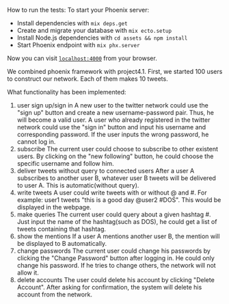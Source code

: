 How to run the tests:
To start your Phoenix server:

  * Install dependencies with `mix deps.get`
  * Create and migrate your database with `mix ecto.setup` 
  * Install Node.js dependencies with `cd assets && npm install`
  * Start Phoenix endpoint with `mix phx.server`

Now you can visit [`localhost:4000`](http://localhost:4000) from your browser.

We combined phoenix framework with project4.1. First, we started 100 users to construct our network. Each of them makes 10 tweets.

What functionality has been implemented:
1. user sign up/sign in
A new user to the twitter network could use the "sign up" button and create a new username-password pair. Thus, he will become a valid
user. A user who already registered in the twitter network could use the "sign in" button and input his username and corresponding 
password. If the user inputs the wrong password, he cannot log in.
2. subscribe 
The current user could choose to subscribe to other existent users. By clicking on the "new following" button, he could choose the specific
username and follow him.
3. deliver tweets without query to connected users
After a user A subscribes to another user B, whatever user B tweets will be delivered to user A. This is automatic(without query).
4. write tweets
A user could write tweets with or without @ and #. 
For example:
user1 tweets "this is a good day @user2 #DOS". This would be displayed in the webpage.
5. make queries
The current user could query about a given hashtag #. Just input the name of the hashtag(such as DOS), he could get a list of tweets containing
that hashtag.
6. show the mentions
If a user A mentions another user B, the mention will be displayed to B automatically.
7. change passwords
The current user could change his passwords by clicking the "Change Password" button after logging in. He could only change his password. If he tries to change others, the network 
will not allow it.
8. delete accounts
The user could delete his account by clicking "Delete Account". After asking for confirmation, the system will delete his account from the network.

